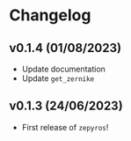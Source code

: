 # Changelog

<!--next-version-placeholder-->

## v0.1.4 (01/08/2023)
- Update documentation
- Update `get_zernike`

## v0.1.3 (24/06/2023)

- First release of `zepyros`!